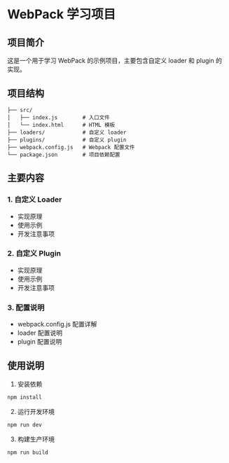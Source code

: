 # WebPack 学习项目

## 项目简介
这是一个用于学习 WebPack 的示例项目，主要包含自定义 loader 和 plugin 的实现。

## 项目结构
```
├── src/
│   ├── index.js        # 入口文件
│   └── index.html      # HTML 模板
├── loaders/            # 自定义 loader
├── plugins/            # 自定义 plugin
├── webpack.config.js   # Webpack 配置文件
└── package.json        # 项目依赖配置
```

## 主要内容

### 1. 自定义 Loader
- 实现原理
- 使用示例
- 开发注意事项

### 2. 自定义 Plugin
- 实现原理
- 使用示例
- 开发注意事项

### 3. 配置说明
- webpack.config.js 配置详解
- loader 配置说明
- plugin 配置说明

## 使用说明
1. 安装依赖
```bash
npm install
```

2. 运行开发环境
```bash
npm run dev
```

3. 构建生产环境
```bash
npm run build
```